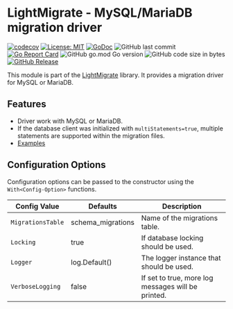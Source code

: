 # LightMigrate - MySQL/MariaDB migration driver

[![codecov](https://codecov.io/gh/h44z/lightmigrate-mysql/branch/master/graph/badge.svg?token=N7H27SQUUW)](https://codecov.io/gh/h44z/lightmigrate-mongodb)
[![License: MIT](https://img.shields.io/badge/license-MIT-green.svg)](https://opensource.org/licenses/MIT)
[![GoDoc](https://pkg.go.dev/badge/github.com/h44z/lightmigrate-mysql/mysql)](https://pkg.go.dev/github.com/h44z/lightmigrate-mysql/mysql)
![GitHub last commit](https://img.shields.io/github/last-commit/h44z/lightmigrate-mysql)
[![Go Report Card](https://goreportcard.com/badge/github.com/h44z/lightmigrate-mysql)](https://goreportcard.com/report/github.com/h44z/lightmigrate-mysql)
![GitHub go.mod Go version](https://img.shields.io/github/go-mod/go-version/h44z/lightmigrate-mysql)
![GitHub code size in bytes](https://img.shields.io/github/languages/code-size/h44z/lightmigrate-mysql)
[![GitHub Release](https://img.shields.io/github/release/h44z/lightmigrate-mysql.svg)](https://github.com/h44z/lightmigrate-mysql/releases)

This module is part of the [LightMigrate](https://github.com/h44z/lightmigrate) library.
It provides a migration driver for MySQL or MariaDB.

## Features
 * Driver work with MySQL or MariaDB. 
 * If the database client was initialized with `multiStatements=true`, multiple statements are supported within the migration files.
 * [Examples](./examples)

## Configuration Options

Configuration options can be passed to the constructor using the `With<Config-Option>` functions.

| Config Value      | Defaults          | Description                                        |
|-------------------|-------------------|----------------------------------------------------|
| `MigrationsTable` | schema_migrations | Name of the migrations table.                      |
| `Locking`         | true              | If database locking should be used.                |
| `Logger`          | log.Default()     | The logger instance that should be used.           |
| `VerboseLogging`  | false             | If set to true, more log messages will be printed. |